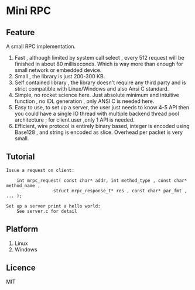 # Mini RPC

## Feature
A small RPC implementation. 
1. Fast , although limited by system call select , every 512 request will be finished in about 80 milliseconds. Which
 is way more than enough for small network or embedded device.
2. Small , the library is just 200-300 KB. 
3. Self contained library , the library doesn't require any third party and is strict compatible with Linux/Windows and
 also Ansi C standard.
4. Simple, no rocket science here. Just absolute minimum and intuitive function , no IDL generation , only ANSI C 
    is needed here.
5. Easy to use, to set up a server, the user just needs to know 4-5 API then you could have a single IO thread with 
    multiple backend thread pool architecture ; for client user ,only 1 API is needed.
6. Efficient, wire protocol is entirely binary based, integer is encoded using Base128 , and string is encoded
    as slice. Overhead per packet is very small.
	
## Tutorial
	Issue a request on client:
```
	int mrpc_request( const char* addr, int method_type , const char* method_name ,
                  struct mrpc_response_t* res , const char* par_fmt , ... );
```
	Set up a server print a hello world:
		See server.c for detail

## Platform 
1. Linux
2. Windows

## Licence
 MIT
 


